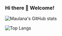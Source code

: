 ### Hi there 👋 Welcome!

<!--
**maulana2468/maulana2468** is a ✨ _special_ ✨ repository because its `README.md` (this file) appears on your GitHub profile.

Here are some ideas to get you started:

- 🔭 I’m currently working on ...
- 🌱 I’m currently learning ...
- 👯 I’m looking to collaborate on ...
- 🤔 I’m looking for help with ...
- 💬 Ask me about ...
- 📫 How to reach me: ...
- 😄 Pronouns: ...
- ⚡ Fun fact: ...
-->

![Maulana's GitHub stats](https://github-readme-stats.vercel.app/api?username=maulana2468&show_icons=true&theme=gruvbox)

![Top Langs](https://github-readme-stats.vercel.app/api/top-langs/?username=maulana2468&layout=compact&theme=dracula)

